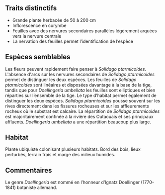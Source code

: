 
<!--

1-https://www.inaturalist.org/observations/243948901
2-https://www.inaturalist.org/observations/135975724 
1-https://www.inaturalist.org/observations/241344227
1-https://www.inaturalist.org/observations/236271103
1-https://www.inaturalist.org/observations/194325951
3-https://www.inaturalist.org/observations/195698837
1-https://www.inaturalist.org/observations/176354241
2-https://www.inaturalist.org/observations/63036469
-->

## Traits distinctifs

- Grande plante herbacée de 50 à 200 cm
- Inflorescence en corymbe
- Feuilles avec des nervures secondaires parallèles légèrement arquées vers la nervure centrale 
- La nervation des feuilles permet l’identification de l’espèce

## Espèces semblables

Les fleurs peuvent rapidement faire penser à _Solidago ptarmicoides_. L'absence d'arcs sur les nervures secondaires de _Solidago ptarmicoides_ permet de distinguer les deux espèces. Les feuilles de _Solidago ptarmicoides_ sont linéaires et disposées davantage à la base de la tige, tandis que pour _Doellingeria umbellata_ les feuilles sont elliptiques et bien réparties sur l’ensemble de la tige. Le type d’habitat permet également de distinguer les deux espèces. _Solidago ptarmicoides_ pousse souvent sur les rives directement dans les fissures rocheuses et sur les affleurements rocheux où le substrat est calcaire. La répartition de _Solidago ptarmicoides_ est majoritairement confinée à la rivière des Outaouais et ses principaux affluents. _Doellingeria umbellata_ a une répartition beaucoup plus large.

## Habitat

Plante ubiquiste colonisant plusieurs habitats. Bord des bois, lieux perturbés, terrain frais et marge des milieux humides.

## Commentaires

Le genre _Doellingeria_ est nommé en l’honneur d’Ignatz Doellinger (1770-1841) botaniste allemand.


